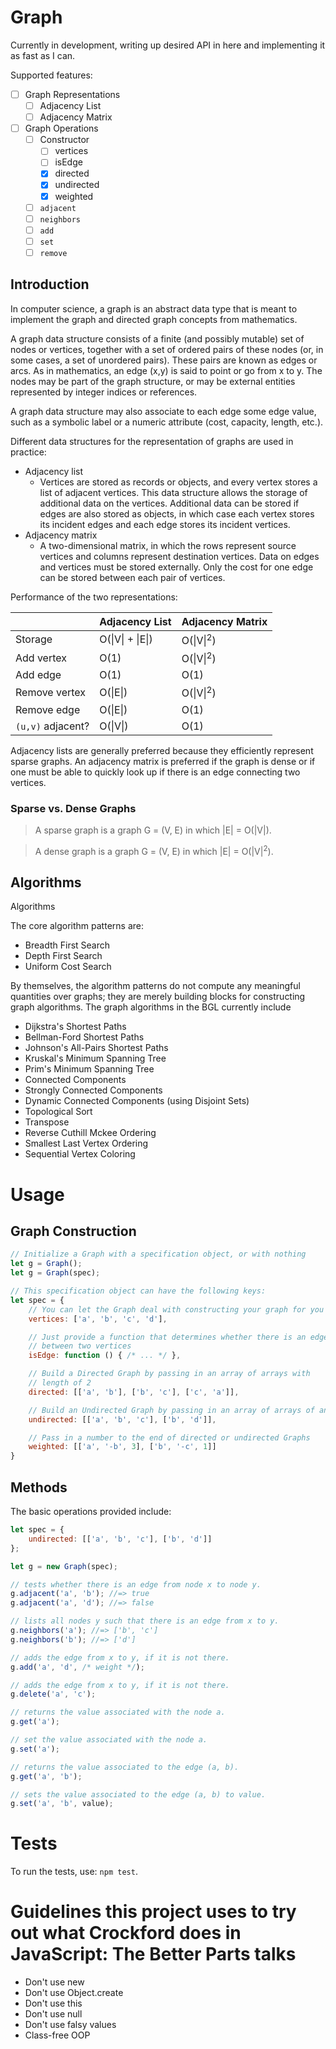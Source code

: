 # Graph

Currently in development, writing up desired API in here and implementing it as fast as I can.

Supported features:
- [ ] Graph Representations
    - [ ] Adjacency List
    - [ ] Adjacency Matrix
- [ ] Graph Operations
    - [ ] Constructor
        - [ ] vertices
        - [ ] isEdge
        - [x] directed
        - [x] undirected
        - [x] weighted
    - [ ] `adjacent`
    - [ ] `neighbors`
    - [ ] `add`
    - [ ] `set`
    - [ ] `remove`

## Introduction

In computer science, a graph is an abstract data type that is meant to implement the graph and directed graph concepts from mathematics.

A graph data structure consists of a finite (and possibly mutable) set of nodes or vertices, together with a set of ordered pairs of these nodes (or, in some cases, a set of unordered pairs). These pairs are known as edges or arcs. As in mathematics, an edge (x,y) is said to point or go from x to y. The nodes may be part of the graph structure, or may be external entities represented by integer indices or references.

A graph data structure may also associate to each edge some edge value, such as a symbolic label or a numeric attribute (cost, capacity, length, etc.).

Different data structures for the representation of graphs are used in practice:

- Adjacency list
    - Vertices are stored as records or objects, and every vertex stores a list of adjacent vertices. This data structure allows the storage of additional data on the vertices. Additional data can be stored if edges are also stored as objects, in which case each vertex stores its incident edges and each edge stores its incident vertices.
- Adjacency matrix 
    - A two-dimensional matrix, in which the rows represent source vertices and columns represent destination vertices. Data on edges and vertices must be stored externally. Only the cost for one edge can be stored between each pair of vertices.

Performance of the two representations:

|                   | Adjacency List   | Adjacency Matrix         |
|-------------------|------------------|--------------------------|
| Storage           | O(\|V\| + \|E\|) | O(\|V\|<sup>2</sup>)     |
| Add vertex        | O(1)             | O(\|V\|<sup>2</sup>)     |
| Add edge          | O(1)             | O(1)                     |
| Remove vertex     | O(\|E\|)         | O(\|V\|<sup>2</sup>)     |
| Remove edge       | O(\|E\|)         | O(1)                     |
| `(u,v)` adjacent? | O(\|V\|)         | O(1)                     |

Adjacency lists are generally preferred because they efficiently represent sparse graphs. An adjacency matrix is preferred if the graph is dense or if one must be able to quickly look up if there is an edge connecting two vertices.

### Sparse vs. Dense Graphs

> A sparse graph is a graph G = (V, E) in which |E| = O(|V|).

> A dense graph is a graph G = (V, E) in which |E| = O(|V|<sup>2</sup>).

## Algorithms

Algorithms

The core algorithm patterns are:

- Breadth First Search
- Depth First Search
- Uniform Cost Search

By themselves, the algorithm patterns do not compute any meaningful quantities over graphs; they are merely building blocks for constructing graph algorithms. The graph algorithms in the BGL currently include

- Dijkstra's Shortest Paths
- Bellman-Ford Shortest Paths
- Johnson's All-Pairs Shortest Paths
- Kruskal's Minimum Spanning Tree
- Prim's Minimum Spanning Tree
- Connected Components
- Strongly Connected Components
- Dynamic Connected Components (using Disjoint Sets)
- Topological Sort
- Transpose
- Reverse Cuthill Mckee Ordering
- Smallest Last Vertex Ordering
- Sequential Vertex Coloring

# Usage

## Graph Construction

```javascript
// Initialize a Graph with a specification object, or with nothing
let g = Graph();
let g = Graph(spec);

// This specification object can have the following keys:
let spec = {
    // You can let the Graph deal with constructing your graph for you
    vertices: ['a', 'b', 'c', 'd'],

    // Just provide a function that determines whether there is an edge
    // between two vertices
    isEdge: function () { /* ... */ },

    // Build a Directed Graph by passing in an array of arrays with 
    // length of 2
    directed: [['a', 'b'], ['b', 'c'], ['c', 'a']],

    // Build an Undirected Graph by passing in an array of arrays of any size
    undirected: [['a', 'b', 'c'], ['b', 'd']],

    // Pass in a number to the end of directed or undirected Graphs
    weighted: [['a', '-b', 3], ['b', '-c', 1]]
}
```

## Methods

The basic operations provided include:

```javascript
let spec = {
    undirected: [['a', 'b', 'c'], ['b', 'd']]
};

let g = new Graph(spec);

// tests whether there is an edge from node x to node y.
g.adjacent('a', 'b'); //=> true
g.adjacent('a', 'd'); //=> false

// lists all nodes y such that there is an edge from x to y.
g.neighbors('a'); //=> ['b', 'c']
g.neighbors('b'); //=> ['d']

// adds the edge from x to y, if it is not there.
g.add('a', 'd', /* weight */);

// adds the edge from x to y, if it is not there.
g.delete('a', 'c');

// returns the value associated with the node a.
g.get('a');

// set the value associated with the node a.
g.set('a');

// returns the value associated to the edge (a, b).
g.get('a', 'b');

// sets the value associated to the edge (a, b) to value.
g.set('a', 'b', value);

```

# Tests

To run the tests, use: `npm test`.

# Guidelines this project uses to try out what Crockford does in **JavaScript: The Better Parts** talks

- Don't use new
- Don't use Object.create
- Don't use this
- Don't use null
- Don't use falsy values
- Class-free OOP